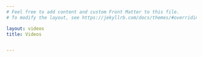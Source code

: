 ```yaml
---
# Feel free to add content and custom Front Matter to this file.
# To modify the layout, see https://jekyllrb.com/docs/themes/#overriding-theme-defaults

layout: videos
title: Videos


---
```

